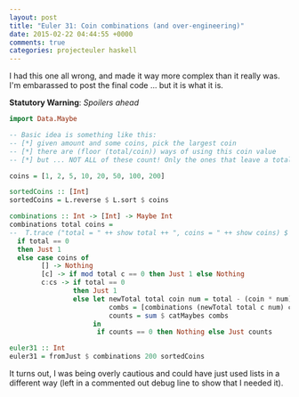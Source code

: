 ```yaml
---
layout: post
title: "Euler 31: Coin combinations (and over-engineering)"
date: 2015-02-22 04:44:55 +0000
comments: true
categories: projecteuler haskell
---
```


I had this one all wrong, and made it way more complex than it really was. I'm embarassed to post the final code ... but it is what it is.

**Statutory Warning**: _Spoilers ahead_

```haskell
import Data.Maybe

-- Basic idea is something like this:
-- [*] given amount and some coins, pick the largest coin
-- [*] there are (floor (total/coin)) ways of using this coin value
-- [*] but ... NOT ALL of these count! Only the ones that leave a total that can be used with the remaining coins!

coins = [1, 2, 5, 10, 20, 50, 100, 200]

sortedCoins :: [Int]
sortedCoins = L.reverse $ L.sort $ coins

combinations :: Int -> [Int] -> Maybe Int
combinations total coins =
--  T.trace ("total = " ++ show total ++ ", coins = " ++ show coins) $
  if total == 0
  then Just 1
  else case coins of
        [] -> Nothing
        [c] -> if mod total c == 0 then Just 1 else Nothing
        c:cs -> if total == 0
                then Just 1
                else let newTotal total coin num = total - (coin * num)
                         combs = [combinations (newTotal total c num) cs | num <- [0 .. div total c]]
                         counts = sum $ catMaybes combs
                     in
                      if counts == 0 then Nothing else Just counts

euler31 :: Int
euler31 = fromJust $ combinations 200 sortedCoins
```

It turns out, I was being overly cautious and could have just used lists in a different way (left in a commented out debug line to show that I needed it).
